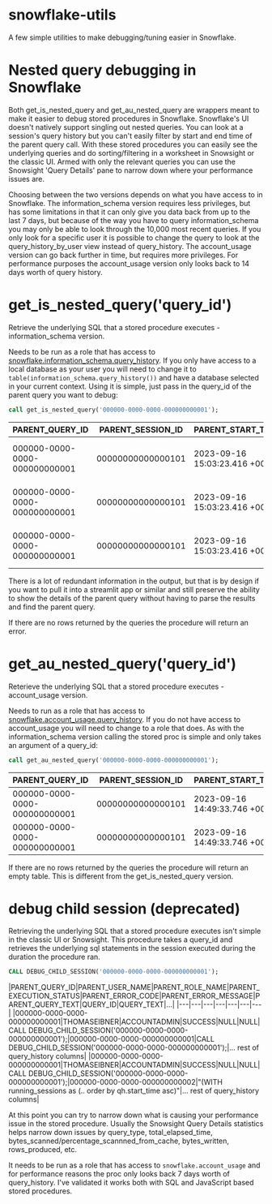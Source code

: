 # snowflake-utils

A few simple utilities to make debugging/tuning easier in Snowflake. 

# Nested query debugging in Snowflake

Both get_is_nested_query and get_au_nested_query are wrappers meant to make it easier to debug stored procedures in Snowflake. Snowflake's UI doesn't natively support singling out nested queries. You can look at a session's query history but you can't easily filter by start and end time of the parent query call. With these stored procedures you can easily see the underlying queries and do sorting/filtering in a worksheet in Snowsight or the classic UI. Armed with only the relevant queries you can use the Snowsight 'Query Details' pane to narrow down where your performance issues are.

Choosing between the two versions depends on what you have access to in Snowflake. The information_schema version requires less privileges, but has some limitations in that it can only give you data back from up to the last 7 days, but because of the way you have to query information_schema you may only be able to look through the 10,000 most recent queries. If you only look for a specific user it is possible to change the query to look at the query_history_by_user view instead of query_history. The account_usage version can go back further in time, but requires more privileges. For performance purposes the account_usage version only looks back to 14 days worth of query history. 

# get_is_nested_query('query_id')

Retrieve the underlying SQL that a stored procedure executes - information_schema version. 

Needs to be run as a role that has access to [snowflake.information_schema.query_history](https://docs.snowflake.com/en/sql-reference/functions/query_history). If you only have access to a local database as your user you will need to change it to `table(information_schema.query_history())` and have a database selected in your current context. Using it is simple, just pass in the query_id of the parent query you want to debug:

```SQL
call get_is_nested_query('000000-0000-0000-000000000001');
```
|PARENT_QUERY_ID|PARENT_SESSION_ID|PARENT_START_TIME|PARENT_END_TIME|PARENT_ELAPSED_TIME|PARENT_USER_NAME|PARENT_ROLE_NAME|PARENT_QUERY_TEXT|PARENT_EXECUTION_STATUS|PARENT_ERROR_CODE|PARENT_ERROR_MESSAGE|QUERY_ID|QUERY_TEXT|...|
|---|---|---|---|---|---|---|---|---|---|---|---|---|---|
|000000-0000-0000-000000000001|00000000000000101|2023-09-16 15:03:23.416 +0000|2023-09-16 15:03:33.216 +0000|9,800|THOMASEIBNER|PRD_ADM_FR|call get_is_nested_query('000000-0000-0000-000000000001');|SUCCESS|NULL|NULL|000000-0000-0000-000000000001|call get_is_nested_query('000000-0000-0000-000000000001');|... rest of information_schema.query_history columns|
|000000-0000-0000-000000000001|00000000000000101|2023-09-16 15:03:23.416 +0000|2023-09-16 15:03:33.216 +0000|9,800|THOMASEIBNER|PRD_ADM_FR|call get_is_nested_query('000000-0000-0000-000000000001');|SUCCESS|NULL|NULL|000000-0000-0000-000000000002|WITH sessions as (select qh.query_id as parent_query_id, |... rest of information_schema.query_history columns|
|000000-0000-0000-000000000001|00000000000000101|2023-09-16 15:03:23.416 +0000|2023-09-16 15:03:33.216 +0000|9,800|THOMASEIBNER|PRD_ADM_FR|call get_is_nested_query('000000-0000-0000-000000000001');|SUCCESS|NULL|NULL|000000-0000-0000-000000000003|select last_query.*,                         qh.*|... rest of information_schema.query_history columns|

There is a lot of redundant information in the output, but that is by design if you want to pull it into a streamlit app or similar and still preserve the ability to show the details of the parent query without having to parse the results and find the parent query. 

If there are no rows returned by the queries the procedure will return an error. 

# get_au_nested_query('query_id')

Reterieve the underlying SQL that a stored procedure executes - account_usage version.

Needs to run as a role that has access to [snowflake.account_usage.query_history](https://docs.snowflake.com/en/sql-reference/account-usage/query_history.html). If you do not have access to account_usage you will need to change to a role that does. As with the information_schema version calling the stored proc is simple and only takes an argument of a query_id:

```SQL
call get_au_nested_query('000000-0000-0000-000000000001');
```
|PARENT_QUERY_ID|PARENT_SESSION_ID|PARENT_START_TIME|PARENT_END_TIME|PARENT_ELAPSED_TIME|PARENT_USER_NAME|PARENT_ROLE_NAME|PARENT_QUERY_TEXT|PARENT_EXECUTION_STATUS|PARENT_ERROR_CODE|PARENT_ERROR_MESSAGE|QUERY_ID|QUERY_TEXT|...|
|---|---|---|---|---|---|---|---|---|---|---|---|---|---|
|000000-0000-0000-000000000001|00000000000000101|2023-09-16 14:49:33.746 +0000|2023-09-16 14:50:01.856 +0000|28,110|THOMASEIBNER|PRD_ADM_FR|call get_au_nested_query('000000-0000-0000-000000000001');|SUCCESS|NULL|NULL|000000-0000-0000-000000000001|call get_au_nested_query('000000-0000-0000-000000000001');|... rest of snowflake.account_usage.query_history columns|
|000000-0000-0000-000000000001|00000000000000101|2023-09-16 14:49:33.746 +0000|2023-09-16 14:50:01.856 +0000|28,110|THOMASEIBNER|PRD_ADM_FR|call get_au_nested_query('000000-0000-0000-000000000001');|SUCCESS|NULL|NULL|000000-0000-0000-000000000002|WITH sessions as (select qh.query_id as parent_query_id, |... rest of snowflake.account_usage.query_history columns|

If there are no rows returned by the queries the procedure will return an empty table. This is different from the get_is_nested_query version.

# debug child session (deprecated)

Retrieving the underlying SQL that a stored procedure executes isn't simple in the classic UI or Snowsight. This procedure takes a query_id and retrieves the underlying sql statements in the session executed during the duration the procedure ran. 

```SQL
CALL DEBUG_CHILD_SESSION('000000-0000-0000-000000000001');
```
|PARENT_QUERY_ID|PARENT_USER_NAME|PARENT_ROLE_NAME|PARENT_EXECUTION_STATUS|PARENT_ERROR_CODE|PARENT_ERROR_MESSAGE|PARENT_QUERY_TEXT|QUERY_ID|QUERY_TEXT|...|
|---|---|---|---|---|---|---|
|000000-0000-0000-000000000001|THOMASEIBNER|ACCOUNTADMIN|SUCCESS|NULL|NULL|CALL DEBUG_CHILD_SESSION('000000-0000-0000-000000000001');|000000-0000-0000-000000000001|CALL DEBUG_CHILD_SESSION('000000-0000-0000-000000000001');|... rest of query_history columns|
|000000-0000-0000-000000000001|THOMASEIBNER|ACCOUNTADMIN|SUCCESS|NULL|NULL|CALL DEBUG_CHILD_SESSION('000000-0000-0000-000000000001');|000000-0000-0000-000000000002|"(WITH running_sessions as (..  order by qh.start_time asc)"|... rest of query_history columns|

At this point you can try to narrow down what is causing your performance issue in the stored procedure. Usually the Snowsight Query Details statistics helps narrow down issues by query_type, total_elapsed_time, bytes_scanned/percentage_scannned_from_cache, bytes_written, rows_produced, etc. 

It needs to be run as a role that has access to `snowflake.account_usage` and for performance reasons the proc only looks back 7 days worth of query_history. I've validated it works both with SQL and JavaScript based stored procedures.

